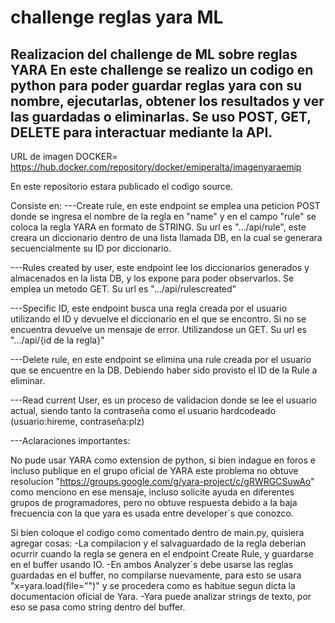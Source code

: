 # challenge reglas yara ML
Realizacion del challenge de ML sobre reglas YARA
En este challenge se realizo un codigo en python para poder guardar reglas yara con su nombre, ejecutarlas, obtener los resultados y ver las guardadas o eliminarlas.
Se uso POST, GET, DELETE para interactuar mediante la API.
--------------------------------------------------------------------------------------------------------------------------------------------------------------------

URL de imagen DOCKER= https://hub.docker.com/repository/docker/emiperalta/imagenyaraemip

En este repositorio estara publicado el codigo source.

Consiste en:
---Create rule, en este endpoint se emplea una peticion POST donde se ingresa el nombre de la regla en "name" y en el campo "rule" se coloca la regla YARA en formato de STRING. Su url es ".../api/rule", este creara un diccionario dentro de una lista llamada DB, en la cual se generara secuencialmente su ID por diccionario.

---Rules created by user, este endpoint lee los diccionarios generados y almacenados en la lista DB, y los expone para poder observarlos. Se emplea un metodo GET. Su url es ".../api/rulescreated"

---Specific ID, este endpoint busca una regla creada por el usuario utilizando el ID y devuelve el diccionario en el que se encontro. Si no se encuentra devuelve un mensaje de error. Utilizandose un GET. Su url es ".../api/{id de la regla}"

---Delete rule, en este endpoint se elimina una rule creada por el usuario que se encuentre en la DB. Debiendo haber sido provisto el ID de la Rule a eliminar.

---Read current User, es un proceso de validacion donde se lee el usuario actual, siendo tanto la contraseña como el usuario hardcodeado (usuario:hireme, contraseña:plz)

---Aclaraciones importantes:

No pude usar YARA como extension de python, si bien indague en foros e incluso publique en el grupo oficial de YARA este problema no obtuve resolucion "https://groups.google.com/g/yara-project/c/gRWRGCSuwAo" como menciono en ese mensaje, incluso solicite ayuda en diferentes grupos de programadores, pero no obtuve respuesta debido a la baja frecuencia con la que yara es usada entre developer´s que conozco.

Si bien coloque el codigo como comentado dentro de main.py, quisiera agregar cosas:
-La compilacion y el salvaguardado de la regla deberian ocurrir cuando la regla se genera en el endpoint Create Rule, y guardarse en el buffer usando IO.
-En ambos Analyzer´s debe usarse las reglas guardadas en el buffer, no compilarse nuevamente, para esto se usara "x=yara.load(file="")" y se procedera como es habitue segun dicta la documentacion oficial de Yara.
-Yara puede analizar strings de texto, por eso se pasa como string dentro del buffer.

